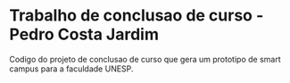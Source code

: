 # Trabalho de conclusao de curso - Pedro Costa Jardim

Codigo do projeto de conclusao de curso que gera um prototipo de smart campus para a faculdade UNESP.

